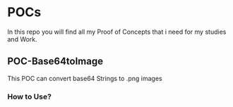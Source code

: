 # POCs

In this repo you will find all my Proof of Concepts that i need for my studies and Work.

## POC-Base64toImage
This POC can convert base64 Strings to .png images<br>
### How to Use?
